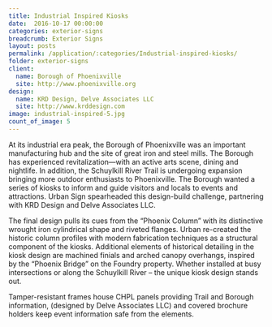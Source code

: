 ```yaml
---
title: Industrial Inspired Kiosks
date:  2016-10-17 00:00:00
categories: exterior-signs
breadcrumb: Exterior Signs
layout: posts
permalink: /application/:categories/Industrial-inspired-kiosks/
folder: exterior-signs
client:
  name: Borough of Phoenixville
  site: http://www.phoenixville.org
design: 
  name: KRD Design, Delve Associates LLC
  site: http://www.krddesign.com
image: industrial-inspired-5.jpg
count_of_image: 5
---
```


<div class="col-xs-12 col-sm-12 col-md-12 col-lg-12">
  <div class="fotorama application-item__slider" data-nav="thumbs" data-thumbheight="109" border-width="3">
    <a {{ href | img : "fotorama/industrial-inspired-5.jpg" }}></a>
    <a {{ href | img : "fotorama/industrial-inspired-2.jpg" }}></a>
    <a {{ href | img : "fotorama/industrial-inspired-1.jpg" }}></a>
    <a {{ href | img : "fotorama/industrial-inspired-3.jpg" }}></a>
    <a {{ href | img : "fotorama/industrial-inspired-4.jpg" }}></a>
  </div>
  <div class="visible-xs application-item__icon-slider">
      <i class="icon-swipe"></i>
    </div>
<p class="application-item__content application-item__content--bottom">
    At its industrial era peak, the Borough of Phoenixville was an important manufacturing hub and the site of great iron and steel mills. The Borough has experienced revitalization—with an active arts scene, dining and nightlife. In addition, the Schuylkill River Trail is undergoing expansion bringing more outdoor enthusiasts to Phoenixville.  The Borough wanted a series of kiosks to inform and guide visitors and locals to events and attractions. Urban Sign spearheaded this design-build challenge, partnering with KRD Design and Delve Associates LLC.
  </p>
  <p class="application-item__content application-item__content--bottom">
    The final design pulls its cues from the “Phoenix Column” with its distinctive wrought iron cylindrical shape and riveted flanges. Urban re-created the historic column profiles with modern fabrication techniques as a structural component of the kiosks. Additional elements of historical detailing in the kiosk design are machined finials and arched canopy overhangs, inspired by the “Phoenix Bridge” on the Foundry property.  Whether installed at busy intersections or along the Schuylkill River – the unique kiosk design stands out.
  </p>
<p class="application-item__content application-item__content--bottom">
    Tamper-resistant frames house CHPL panels providing Trail and Borough information, (designed by Delve Associates LLC) and covered brochure holders keep event information safe from the elements.
  </p>
</div>